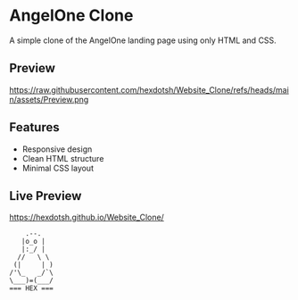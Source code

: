 # AngelOne Clone
A simple clone of the AngelOne landing page using only HTML and CSS.
## Preview
https://raw.githubusercontent.com/hexdotsh/Website_Clone/refs/heads/main/assets/Preview.png
## Features
- Responsive design
- Clean HTML structure
- Minimal CSS layout
## Live Preview 
https://hexdotsh.github.io/Website_Clone/

        .--.
       |o_o |
       |:_/ |
      //   \ \
     (|     | )
    /'\_   _/`\
    \___)=(___/
    === HEX ===
